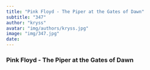 ```yaml
---
title: "Pink Floyd - The Piper at the Gates of Dawn"
subtitle: "347"
author: "kryss"
avatar: "img/authors/kryss.jpg"
image: "img/347.jpg"
date:
---
```


### Pink Floyd - The Piper at the Gates of Dawn

